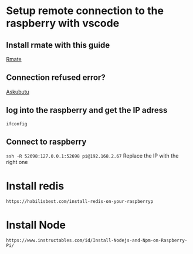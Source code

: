 # Setup remote connection to the raspberry with vscode
## Install rmate with this guide
[Rmate](https://medium.com/@prtdomingo/editing-files-in-your-linux-virtual-machine-made-a-lot-easier-with-remote-vscode-6bb98d0639a4)

## Connection refused error?
[Askubutu](https://askubuntu.com/questions/218344/why-am-i-getting-a-port-22-connection-refused-error)

## log into the raspberry and get the IP adress
`ifconfig`

## Connect to raspberry
`ssh -R 52698:127.0.0.1:52698 pi@192.168.2.67`
Replace the IP with the right one

# Install redis
`https://habilisbest.com/install-redis-on-your-raspberryp`

# Install Node
`https://www.instructables.com/id/Install-Nodejs-and-Npm-on-Raspberry-Pi/`
